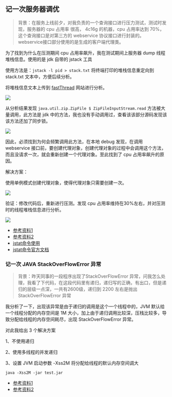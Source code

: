 ## 记一次服务器调优

> 背景：在服务上线前夕，对我负责的一个查询接口进行压力测试，测试时发现，服务器的 cpu 占用率 很高， 4c16g 的机器，cpu 占用率达到 70%，这个查询接口是对第三方的 webservice 协议接口进行封装的。webservice接口部分使用的是生成的客户端代理类。


为了找到为什么在压测期间 cpu 占用率飙升，我在测试期间上服务器 dump 线程堆栈信息。使用的是 jdk 自带的 jstack 工具

使用方法是：`jstack -l pid > stack.txt` 将终端打印的堆栈信息重定向到 stack.txt 文本中，方便后续分析。

将堆栈信息文本上传到 [fastThread](https://fastthread.io/) 网站进行分析。

![](https://tva1.sinaimg.cn/large/006y8mN6ly1g9dr46kk6jj323a0u0aes.jpg)

从分析结果发现 `java.util.zip.ZipFile $ ZipFileInputStream.read` 方法被大量调用，此方法是 jdk 中的方法，我也没有手动调用过，查看该该部分源码发现该该方法还加了同步锁。

![](https://tva1.sinaimg.cn/large/006y8mN6ly1g9dr9mworrj31ta0egab6.jpg)

因此，必须找到为何会频繁调用此方法，在本地 debug 发现，在调用webservice 接口前，要创建代理对象，创建代理对象的过程中会调用这个方法，而且没请求一次，就会重新创建一个代理对象。至此找到了 cpu 占用率飙升的原因。

解决方案：

使用单例模式创建代理对象，使得代理对象只需要创建一次。


![](https://tva1.sinaimg.cn/large/006y8mN6ly1g9drklulcjj31qg0p4adg.jpg)


验证：修改代码后，重新进行压测。发现 cpu 占用率维持在30%左右，并对压测时的线程堆栈信息进行分析。

![](https://tva1.sinaimg.cn/large/006y8mN6ly1g9ds60jt9aj32cy0u0781.jpg)


+ [参考资料1](https://blog.csdn.net/u013630349/article/details/99886088)
+ [参考资料2](https://blog.csdn.net/Ki8Qzvka6Gz4n450m/article/details/93377331)
+ [jstat命令使用](https://www.cnblogs.com/yjd_hycf_space/p/7755633.html)
+ [jstat命令官方文档](https://docs.oracle.com/javase/1.5.0/docs/tooldocs/share/jstat.html)



### 记一次 JAVA StackOverFlowError 异常

> 背景：昨天同事的一段程序出现了StackOverFlowError 异常，问我怎么处理，我看了下代码，在这段代码里有递归，递归写的正确，有出口，但是递归的层级一点深，一共有2600级，递归到 2200 左右是抛出 StackOverFlowError 异常

我分析了一下，出现该异常是由于递归的调用是这个一个线程中的，JVM 默认给一个线程分配的内存空间是 1M 大小，加上由于递归调用比较深，压栈比较多，导致分配给线程的内存空间耗尽，出现 StackOverFlowError 异常。

对此我给出 3 个解决方案

1、不使用递归

2、使用多线程的并发递归

3、设置 JVM 启动参数 -Xss2M 将分配给线程的默认内存空间调大

`java -Xss2M -jar test.jar`

+ [参考资料1](http://club.oneapm.com/t/stackoverflowerror/1295)
+ [参考资料2](https://www.cnblogs.com/ceshi2016/p/8447989.html)

